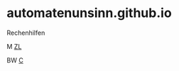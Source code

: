 # automatenunsinn.github.io

Rechenhilfen

M
[ZL](https://automatenunsinn.github.io/zl.html)


BW
[C](https://automatenunsinn.github.io/bw.html)
